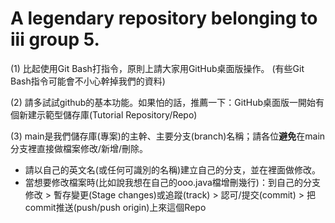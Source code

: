 # A legendary repository belonging to iii group 5.

(1) 比起使用Git Bash打指令，原則上請大家用GitHub桌面版操作。 (有些Git Bash指令可能會不小心幹掉我們的資料)

(2) 請多試試github的基本功能。如果怕的話，推薦一下：GitHub桌面版一開始有個新建示範型儲存庫(Tutorial Repository/Repo)
 
(3) main是我們儲存庫(專案)的主幹、主要分支(branch)名稱；請各位**避免**在main分支裡直接做檔案修改/新增/刪除。 
 - 請以自己的英文名(或任何可識別的名稱)建立自己的分支，並在裡面做修改。
 - 當想要修改檔案時(比如說我想在自己的ooo.java檔增刪幾行)：到自己的分支修改 > 暫存變更(Stage changes)或追蹤(track) > 認可/提交(commit) > 把commit推送(push/push origin)上來這個Repo
